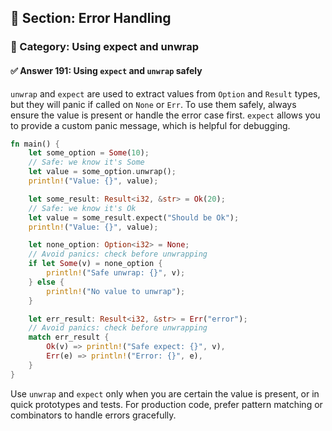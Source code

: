 ## 📘 Section: Error Handling  
### 🔹 Category: Using expect and unwrap  
#### ✅ Answer 191: Using `expect` and `unwrap` safely

`unwrap` and `expect` are used to extract values from `Option` and `Result` types, but they will panic if called on `None` or `Err`. To use them safely, always ensure the value is present or handle the error case first. `expect` allows you to provide a custom panic message, which is helpful for debugging.

```rust
fn main() {
    let some_option = Some(10);
    // Safe: we know it's Some
    let value = some_option.unwrap();
    println!("Value: {}", value);

    let some_result: Result<i32, &str> = Ok(20);
    // Safe: we know it's Ok
    let value = some_result.expect("Should be Ok");
    println!("Value: {}", value);

    let none_option: Option<i32> = None;
    // Avoid panics: check before unwrapping
    if let Some(v) = none_option {
        println!("Safe unwrap: {}", v);
    } else {
        println!("No value to unwrap");
    }

    let err_result: Result<i32, &str> = Err("error");
    // Avoid panics: check before unwrapping
    match err_result {
        Ok(v) => println!("Safe expect: {}", v),
        Err(e) => println!("Error: {}", e),
    }
}
```

Use `unwrap` and `expect` only when you are certain the value is present, or in quick prototypes and tests. For production code, prefer pattern matching or combinators to handle errors gracefully.

